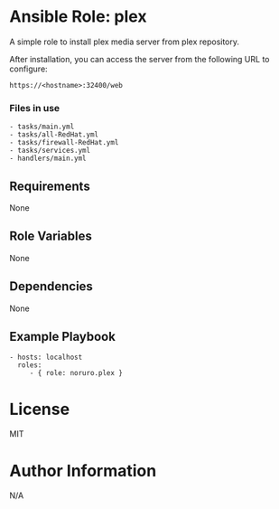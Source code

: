 # Ansible Role: plex

A simple role to install plex media server from plex repository.

After installation, you can access the server from the following URL to configure:

`https://<hostname>:32400/web`

### Files in use
    - tasks/main.yml
    - tasks/all-RedHat.yml
    - tasks/firewall-RedHat.yml
    - tasks/services.yml
    - handlers/main.yml

## Requirements
None

## Role Variables
None

## Dependencies
None

## Example Playbook

    - hosts: localhost
      roles:
         - { role: noruro.plex }

# License
  MIT

# Author Information
  N/A
